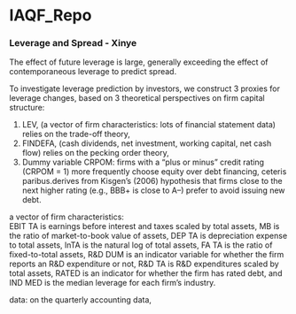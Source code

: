 # IAQF_Repo



### Leverage and Spread - Xinye 
The effect of future leverage is large, generally exceeding the effect of contemporaneous leverage to predict spread.

To investigate leverage prediction by investors, we construct 3 proxies for leverage changes, based on 3 theoretical perspectives on firm capital structure:
1. LEV, (a vector of firm characteristics: lots of financial statement data) relies on the trade-off theory, 
2. FINDEFA, (cash dividends, net investment, working capital, net cash flow) relies on the pecking order theory, 
3. Dummy variable CRPOM: firms with a “plus or minus” credit rating (CRPOM = 1) more frequently choose equity over debt financing, ceteris paribus.derives from Kisgen’s (2006) hypothesis that firms close to the next higher rating (e.g., BBB+ is close to A–) prefer to avoid issuing new debt.

a vector of firm characteristics: <br />
EBIT TA is earnings before interest and taxes scaled by total assets, MB is the ratio of market-to-book value of assets, DEP TA is depreciation expense to total assets, lnTA is the natural log of total assets, FA TA is the ratio of fixed-to-total assets, R&D DUM is an indicator variable for whether the firm reports an R&D expenditure or not, R&D TA is R&D expenditures scaled by total assets, RATED is an indicator for whether the firm has rated debt, and IND MED is the median leverage for each firm’s industry.

data: on the quarterly accounting data, 
